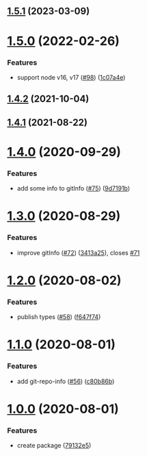 ## [1.5.1](https://github.com/tyankatsu0105/cz-format-extension/compare/v1.5.0...v1.5.1) (2023-03-09)



# [1.5.0](https://github.com/tyankatsu0105/cz-format-extension/compare/v1.4.2...v1.5.0) (2022-02-26)


### Features

* support node v16, v17 ([#98](https://github.com/tyankatsu0105/cz-format-extension/issues/98)) ([1c07a4e](https://github.com/tyankatsu0105/cz-format-extension/commit/1c07a4e51171ffbd87fa4167668fd9a05268c9ef))



## [1.4.2](https://github.com/tyankatsu0105/cz-format-extension/compare/v1.4.1...v1.4.2) (2021-10-04)



## [1.4.1](https://github.com/tyankatsu0105/cz-format-extension/compare/v1.4.0...v1.4.1) (2021-08-22)



# [1.4.0](https://github.com/tyankatsu0105/cz-format-extension/compare/v1.3.0...v1.4.0) (2020-09-29)


### Features

* add some info to gitInfo ([#75](https://github.com/tyankatsu0105/cz-format-extension/issues/75)) ([9d7191b](https://github.com/tyankatsu0105/cz-format-extension/commit/9d7191bdceb385606fa6f8ca78a8382f67f1bfa4))



# [1.3.0](https://github.com/tyankatsu0105/cz-format-extension/compare/v1.2.0...v1.3.0) (2020-08-29)


### Features

* improve gitInfo ([#72](https://github.com/tyankatsu0105/cz-format-extension/issues/72)) ([3413a25](https://github.com/tyankatsu0105/cz-format-extension/commit/3413a2513f8f9dcf09ddc8dc4c41ef3e98b64fcc)), closes [#71](https://github.com/tyankatsu0105/cz-format-extension/issues/71)



# [1.2.0](https://github.com/tyankatsu0105/cz-format-extension/compare/v1.1.0...v1.2.0) (2020-08-02)


### Features

* publish types ([#58](https://github.com/tyankatsu0105/cz-format-extension/issues/58)) ([f647f74](https://github.com/tyankatsu0105/cz-format-extension/commit/f647f744570a27fe635ce3e59eb6862427417a05))



# [1.1.0](https://github.com/tyankatsu0105/cz-format-extension/compare/v1.0.0...v1.1.0) (2020-08-01)


### Features

* add git-repo-info ([#56](https://github.com/tyankatsu0105/cz-format-extension/issues/56)) ([c80b86b](https://github.com/tyankatsu0105/cz-format-extension/commit/c80b86bba2f7d61a850afc56680775567276289c))



# [1.0.0](https://github.com/tyankatsu0105/cz-format-extension/compare/v0.1.5...v1.0.0) (2020-08-01)


### Features

* create package ([79132e5](https://github.com/tyankatsu0105/cz-format-extension/commit/79132e58312ca3756079bce0e09c8801f217aadf))



